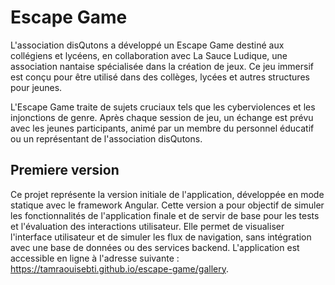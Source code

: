 # Escape Game

L'association disQutons a développé un Escape Game destiné aux collégiens et lycéens, en collaboration avec La Sauce Ludique, une association nantaise spécialisée dans la création de jeux. Ce jeu immersif est conçu pour être utilisé dans des collèges, lycées et autres structures pour jeunes.

L'Escape Game traite de sujets cruciaux tels que les cyberviolences et les injonctions de genre. Après chaque session de jeu, un échange est prévu avec les jeunes participants, animé par un membre du personnel éducatif ou un représentant de l'association disQutons.

## Premiere version

Ce projet représente la version initiale de l'application, développée en mode statique avec le framework Angular. Cette version a pour objectif de simuler les fonctionnalités de l'application finale et de servir de base pour les tests et l'évaluation des interactions utilisateur. Elle permet de visualiser l'interface utilisateur et de simuler les flux de navigation, sans intégration avec une base de données ou des services backend. L'application est accessible en ligne à l'adresse suivante : https://tamraouisebti.github.io/escape-game/gallery.
